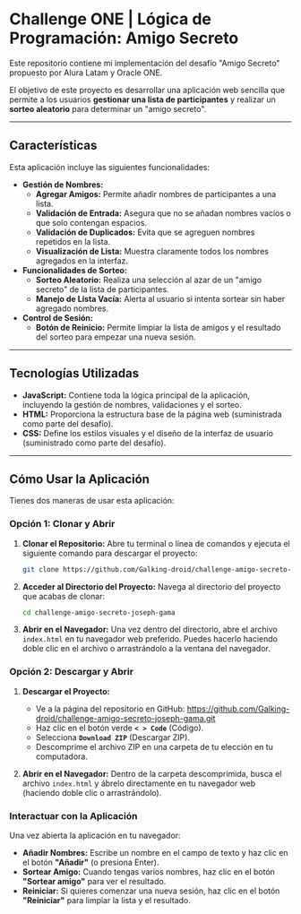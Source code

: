 # Challenge ONE | Lógica de Programación: Amigo Secreto

Este repositorio contiene mi implementación del desafío "Amigo Secreto" propuesto por Alura Latam y Oracle ONE.

El objetivo de este proyecto es desarrollar una aplicación web sencilla que permite a los usuarios **gestionar una lista de participantes** y realizar un **sorteo aleatorio** para determinar un "amigo secreto".

---

## Características

Esta aplicación incluye las siguientes funcionalidades:

* **Gestión de Nombres:**
    * **Agregar Amigos:** Permite añadir nombres de participantes a una lista.
    * **Validación de Entrada:** Asegura que no se añadan nombres vacíos o que solo contengan espacios.
    * **Validación de Duplicados:** Evita que se agreguen nombres repetidos en la lista.
    * **Visualización de Lista:** Muestra claramente todos los nombres agregados en la interfaz.
* **Funcionalidades de Sorteo:**
    * **Sorteo Aleatorio:** Realiza una selección al azar de un "amigo secreto" de la lista de participantes.
    * **Manejo de Lista Vacía:** Alerta al usuario si intenta sortear sin haber agregado nombres.
* **Control de Sesión:**
    * **Botón de Reinicio:** Permite limpiar la lista de amigos y el resultado del sorteo para empezar una nueva sesión.

---

## Tecnologías Utilizadas

* **JavaScript:** Contiene toda la lógica principal de la aplicación, incluyendo la gestión de nombres, validaciones y el sorteo.
* **HTML:** Proporciona la estructura base de la página web (suministrada como parte del desafío).
* **CSS:** Define los estilos visuales y el diseño de la interfaz de usuario (suministrado como parte del desafío).

---

## Cómo Usar la Aplicación

Tienes dos maneras de usar esta aplicación:

### Opción 1: Clonar y Abrir

1.  **Clonar el Repositorio:**
    Abre tu terminal o línea de comandos y ejecuta el siguiente comando para descargar el proyecto:
    ```bash
    git clone https://github.com/Galking-droid/challenge-amigo-secreto-joseph-gama.git
    ```

2.  **Acceder al Directorio del Proyecto:**
    Navega al directorio del proyecto que acabas de clonar:
    ```bash
    cd challenge-amigo-secreto-joseph-gama
    ```

3.  **Abrir en el Navegador:**
    Una vez dentro del directorio, abre el archivo `index.html` en tu navegador web preferido. Puedes hacerlo haciendo doble clic en el archivo o arrastrándolo a la ventana del navegador.

### Opción 2: Descargar y Abrir

1.  **Descargar el Proyecto:**
    * Ve a la página del repositorio en GitHub: https://github.com/Galking-droid/challenge-amigo-secreto-joseph-gama.git
    * Haz clic en el botón verde **`< > Code`** (Código).
    * Selecciona **`Download ZIP`** (Descargar ZIP).
    * Descomprime el archivo ZIP en una carpeta de tu elección en tu computadora.

2.  **Abrir en el Navegador:**
    Dentro de la carpeta descomprimida, busca el archivo `index.html` y ábrelo directamente en tu navegador web (haciendo doble clic o arrastrándolo).

### Interactuar con la Aplicación

Una vez abierta la aplicación en tu navegador:

* **Añadir Nombres:** Escribe un nombre en el campo de texto y haz clic en el botón **"Añadir"** (o presiona Enter).
* **Sortear Amigo:** Cuando tengas varios nombres, haz clic en el botón **"Sortear amigo"** para ver el resultado.
* **Reiniciar:** Si quieres comenzar una nueva sesión, haz clic en el botón **"Reiniciar"** para limpiar la lista y el resultado.


